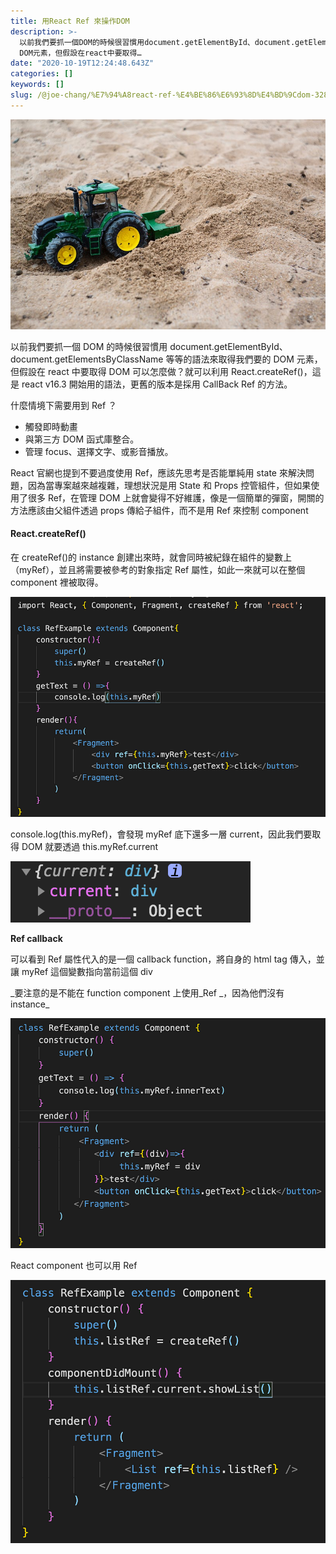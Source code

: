 ```yaml
---
title: 用React Ref 來操作DOM
description: >-
  以前我們要抓一個DOM的時候很習慣用document.getElementById、document.getElementsByClassName等等的語法來取得我們要的
  DOM元素，但假設在react中要取得…
date: "2020-10-19T12:24:48.643Z"
categories: []
keywords: []
slug: /@joe-chang/%E7%94%A8react-ref-%E4%BE%86%E6%93%8D%E4%BD%9Cdom-328b49ba54c0
---
```


![](./img/1__zzNZGQthRhOcTLlxJZ4iBg.jpeg)

以前我們要抓一個 DOM 的時候很習慣用 document.getElementById、document.getElementsByClassName 等等的語法來取得我們要的 DOM 元素，但假設在 react 中要取得 DOM 可以怎麼做？就可以利用 React.createRef()，這是 react v16.3 開始用的語法，更舊的版本是採用 CallBack Ref 的方法。

什麼情境下需要用到 Ref ？

- 觸發即時動畫
- 與第三方 DOM 函式庫整合。
- 管理 focus、選擇文字、或影音播放。

React 官網也提到不要過度使用 Ref，應該先思考是否能單純用 state 來解決問題，因為當專案越來越複雜，理想狀況是用 State 和 Props 控管組件，但如果使用了很多 Ref，在管理 DOM 上就會變得不好維護，像是一個簡單的彈窗，開關的方法應該由父組件透過 props 傳給子組件，而不是用 Ref 來控制 component

#### React.createRef()

在 createRef()的 instance 創建出來時，就會同時被紀錄在組件的變數上（myRef），並且將需要被參考的對象指定 Ref 屬性，如此一來就可以在整個 component 裡被取得。

![](./img/1__2McQ4RhMdsOwEvMx4e6Tww.png)

console.log(this.myRef)，會發現 myRef 底下還多一層 current，因此我們要取得 DOM 就要透過 this.myRef.current

![](./img/1__L4f2PYDBnT8v__NGeAJ0VUQ.png)

**Ref callback**

可以看到 Ref 屬性代入的是一個 callback function，將自身的 html tag 傳入，並讓 myRef 這個變數指向當前這個 div

_要注意的是不能在 function component 上使用\_Ref _，因為他們沒有 instance\_

![](./img/1__h5N__mIclDffl82fK7wlOpA.png)

React component 也可以用 Ref

![](./img/1__Tnq7soW2xXy9iuaWmyN0zw.png)
